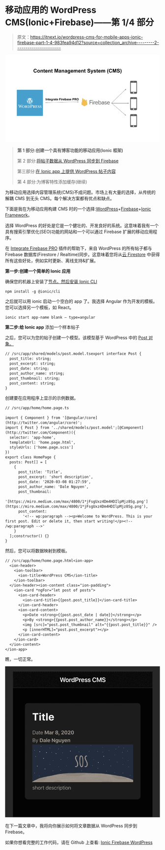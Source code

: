 # 移动应用的 WordPress CMS(Ionic+Firebase)——第 1/4 部分

> 原文：<https://itnext.io/wordpress-cms-for-mobile-apps-ionic-firebase-part-1-4-983fea94d12?source=collection_archive---------2----------------------->

![](img/33ef131037ef3e0507784295d987579e.png)

> **第 1 部分:创建一个具有博客功能的移动应用(Ionic 框架)**
> 
> 第 2 部分:[将帖子数据从 WordPress 同步到 Firebase](https://medium.com/@dalenguyen/wordpress-cms-for-mobile-apps-ionic-firebase-part-2-4-759d4dcfbc2e)
> 
> 第三部分:[在 Ionic app 上提供 WordPress 帖子内容](https://medium.com/@dalenguyen/wordpress-cms-for-mobile-apps-ionic-firebase-part-3-4-63803349a8af)
> 
> 第 4 部分:为博客特性添加缓存(继续)

为移动应用选择内容管理系统(CMS)不成问题。市场上有大量的选择，从传统的解耦 CMS 到无头 CMS。每个解决方案都有优点和缺点。

下面是我在为移动应用构建 CMS 时的一个选择:[WordPress](https://wordpress.org/)+[Firebase](https://firebase.google.com/)+[Ionic Framework](https://ionicframework.com/)。

选择 WordPress 的好处是它是一个健壮的、开发良好的系统。这意味着我有一个具有搜索引擎优化(SEO)功能的网站和一个可以通过 Firebase 扩展的移动应用程序。

在 [Integrate Firebase PRO](https://firebase-wordpress-docs.readthedocs.io/en/latest/) 插件的帮助下，来自 WordPress 的所有帖子都与 Firebase 数据库(Firestore / Realtime)同步。这意味着您将从[云 Firestore](https://firebase.google.com/docs/firestore/) 中获得所有这些好处，例如实时更新、离线支持&扩展。

**第一步:创建一个简单的 Ionic 应用**

确保您的机器上安装了[节点。然后安装 Ionic CLI](https://nodejs.org/en/)

```
npm install -g @ionic/cli
```

之后就可以用 ionic 启动一个空白的 app 了。我选择 Angular 作为开发的模板。您可以选择另一个模板，如 React。

```
ionic start app-name blank — type=angular
```

**第二步:给 Ionic app** 添加一个样本帖子

之后，您可以为您的帖子创建一个模型。该模型基于 WordPress 中的 [Post 对象。](https://developer.wordpress.org/reference/classes/wp_post/)

```
// /src/app/shared/models/post.model.tsexport interface Post {
  post_title: string;
  post_excerpt: string;
  post_date: string;
  post_author_name: string;
  post_thumbnail: string;
  post_content: string;
}
```

创建要在应用程序上显示的示例数据。

```
// /src/app/home/home.page.ts

import { Component } from '[@angular/core](http://twitter.com/angular/core)';
import { Post } from '../shared/models/post.model';[@Component](http://twitter.com/Component)({
  selector: 'app-home',
  templateUrl: 'home.page.html',
  styleUrls: ['home.page.scss']
})
export class HomePage {
  posts: Post[] = [
    {
      post_title: 'Title',
      post_excerpt: 'short description',
      post_date: '2020-03-08 01:27:59',
      post_author_name: 'Dale Nguyen',
      post_thumbnail:
        '[https://miro.medium.com/max/4800/1*jFsgUxz4Dm4HDIlpMjz8Sg.png'](https://miro.medium.com/max/4800/1*jFsgUxz4Dm4HDIlpMjz8Sg.png'),
      post_content:
        '<!-- wp:paragraph --><p>Welcome to WordPress. This is your first post. Edit or delete it, then start writing!</p><!-- /wp:paragraph -->'
    }
  ];constructor() {}
}
```

然后，您可以将数据映射到模板。

```
// /src/app/home/home.page.html<ion-app>
  <ion-header>
    <ion-toolbar>
      <ion-title>WordPress CMS</ion-title>
    </ion-toolbar>
  </ion-header><ion-content class="ion-padding">
    <ion-card *ngFor="let post of posts">
      <ion-card-header>
        <ion-card-title>{{post.post_title}}</ion-card-title>
      </ion-card-header>
      <ion-card-content>
        <p>Date <strong>{{post.post_date | date}}</strong></p>
        <p>By <strong>{{post.post_author_name}}</strong></p>
        <img [src]="post.post_thumbnail" alt="{{post.post_title}}" />
        <p [innerHTML]="post.post_excerpt"></p>
      </ion-card-content>
    </ion-card>
  </ion-content>
</ion-app>
```

瞧，一切正常。

![](img/bc8938905136083f90ba8620a5614da5.png)

在下一篇文章中，我将向你展示如何将文章数据从 WordPress 同步到 Firebase。

如果你想看完整的工作代码，请在 Github 上查看: [Ionic Firebase WordPress](https://github.com/dalenguyen/ionic-firebase-wordpress)